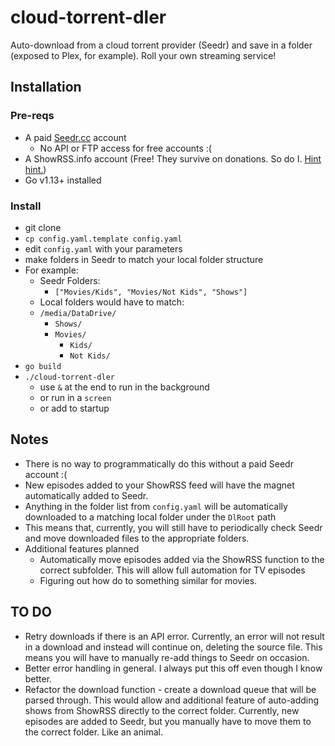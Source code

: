 # cloud-torrent-dler

Auto-download from a cloud torrent provider (Seedr) and save in a folder (exposed to Plex, for example). Roll your own streaming service!

## Installation

### Pre-reqs

- A paid [Seedr.cc](https://www.seedr.cc/?r=211) account
  - No API or FTP access for free accounts :(
- A ShowRSS.info account (Free! They survive on donations. So do I. [Hint hint.](paypal.me/jdale215))
- Go v1.13+ installed

### Install

- git clone
- `cp config.yaml.template config.yaml`
- edit `config.yaml` with your parameters
- make folders in Seedr to match your local folder structure
- For example:
  - Seedr Folders:
    - `["Movies/Kids", "Movies/Not Kids", "Shows"]`
  - Local folders would have to match:
  - `/media/DataDrive/`
    - `Shows/`
    - `Movies/`
      - `Kids/`
      - `Not Kids/`
- `go build`
- `./cloud-torrent-dler`
  - use `&` at the end to run in the background
  - or run in a `screen`
  - or add to startup

## Notes

- There is no way to programmatically do this without a paid Seedr account :(
- New episodes added to your ShowRSS feed will have the magnet automatically added to Seedr.
- Anything in the folder list from `config.yaml` will be automatically downloaded to a matching local folder under the `DlRoot` path
- This means that, currently, you will still have to periodically check Seedr and move downloaded files to the appropriate folders.
- Additional features planned
  - Automatically move episodes added via the ShowRSS function to the correct subfolder. This will allow full automation for TV episodes
  - Figuring out how do to something similar for movies.


## TO DO

- Retry downloads if there is an API error. Currently, an error will not result in a download and instead will continue on, deleting the source file. This means you will have to manually re-add things to Seedr on occasion. 
- Better error handling in general. I always put this off even though I know better. 
- Refactor the download function - create a download queue that will be parsed through. This would allow and additional feature of auto-adding shows from ShowRSS directly to the correct folder. Currently, new episodes are added to Seedr, but you manually have to move them to the correct folder. Like an animal. 
